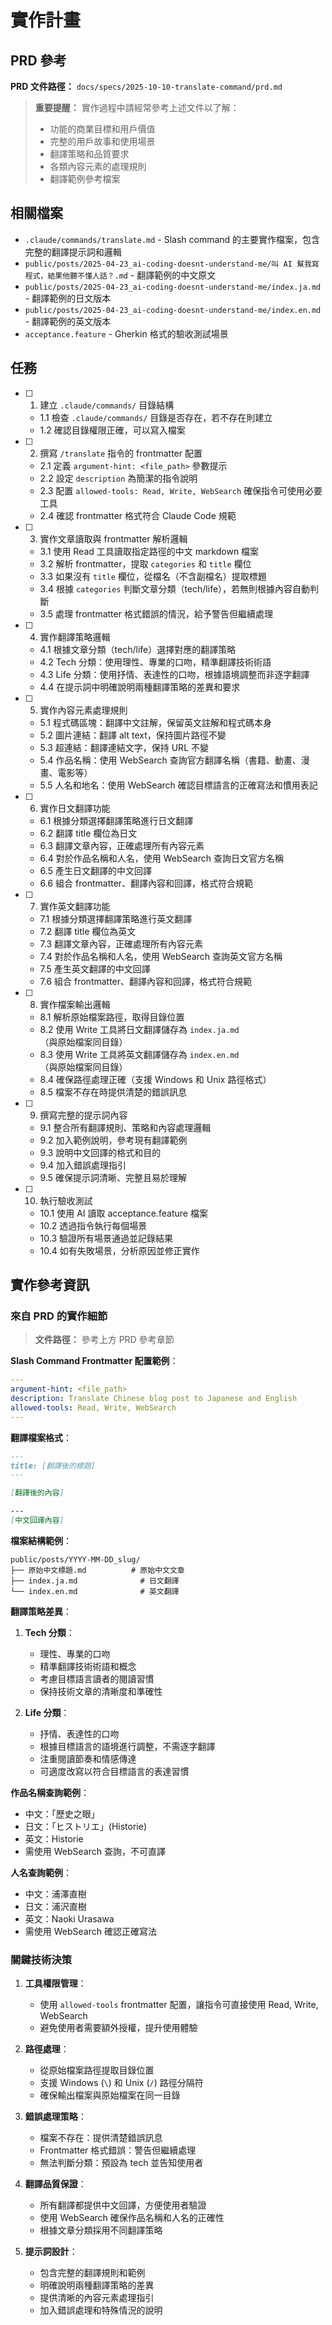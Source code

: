 # 實作計畫

## PRD 參考

**PRD 文件路徑：** `docs/specs/2025-10-10-translate-command/prd.md`

> **重要提醒：** 實作過程中請經常參考上述文件以了解：
>
> - 功能的商業目標和用戶價值
> - 完整的用戶故事和使用場景
> - 翻譯策略和品質要求
> - 各類內容元素的處理規則
> - 翻譯範例參考檔案

## 相關檔案

- `.claude/commands/translate.md` - Slash command 的主要實作檔案，包含完整的翻譯提示詞和邏輯
- `public/posts/2025-04-23_ai-coding-doesnt-understand-me/叫 AI 幫我寫程式，結果他聽不懂人話？.md` - 翻譯範例的中文原文
- `public/posts/2025-04-23_ai-coding-doesnt-understand-me/index.ja.md` - 翻譯範例的日文版本
- `public/posts/2025-04-23_ai-coding-doesnt-understand-me/index.en.md` - 翻譯範例的英文版本
- `acceptance.feature` - Gherkin 格式的驗收測試場景

## 任務

- [ ] 1. 建立 `.claude/commands/` 目錄結構
  - 1.1 檢查 `.claude/commands/` 目錄是否存在，若不存在則建立
  - 1.2 確認目錄權限正確，可以寫入檔案

- [ ] 2. 撰寫 `/translate` 指令的 frontmatter 配置
  - 2.1 定義 `argument-hint: <file_path>` 參數提示
  - 2.2 設定 `description` 為簡潔的指令說明
  - 2.3 配置 `allowed-tools: Read, Write, WebSearch` 確保指令可使用必要工具
  - 2.4 確認 frontmatter 格式符合 Claude Code 規範

- [ ] 3. 實作文章讀取與 frontmatter 解析邏輯
  - 3.1 使用 Read 工具讀取指定路徑的中文 markdown 檔案
  - 3.2 解析 frontmatter，提取 `categories` 和 `title` 欄位
  - 3.3 如果沒有 `title` 欄位，從檔名（不含副檔名）提取標題
  - 3.4 根據 `categories` 判斷文章分類（tech/life），若無則根據內容自動判斷
  - 3.5 處理 frontmatter 格式錯誤的情況，給予警告但繼續處理

- [ ] 4. 實作翻譯策略邏輯
  - 4.1 根據文章分類（tech/life）選擇對應的翻譯策略
  - 4.2 Tech 分類：使用理性、專業的口吻，精準翻譯技術術語
  - 4.3 Life 分類：使用抒情、表達性的口吻，根據語境調整而非逐字翻譯
  - 4.4 在提示詞中明確說明兩種翻譯策略的差異和要求

- [ ] 5. 實作內容元素處理規則
  - 5.1 程式碼區塊：翻譯中文註解，保留英文註解和程式碼本身
  - 5.2 圖片連結：翻譯 alt text，保持圖片路徑不變
  - 5.3 超連結：翻譯連結文字，保持 URL 不變
  - 5.4 作品名稱：使用 WebSearch 查詢官方翻譯名稱（書籍、動畫、漫畫、電影等）
  - 5.5 人名和地名：使用 WebSearch 確認目標語言的正確寫法和慣用表記

- [ ] 6. 實作日文翻譯功能
  - 6.1 根據分類選擇翻譯策略進行日文翻譯
  - 6.2 翻譯 title 欄位為日文
  - 6.3 翻譯文章內容，正確處理所有內容元素
  - 6.4 對於作品名稱和人名，使用 WebSearch 查詢日文官方名稱
  - 6.5 產生日文翻譯的中文回譯
  - 6.6 組合 frontmatter、翻譯內容和回譯，格式符合規範

- [ ] 7. 實作英文翻譯功能
  - 7.1 根據分類選擇翻譯策略進行英文翻譯
  - 7.2 翻譯 title 欄位為英文
  - 7.3 翻譯文章內容，正確處理所有內容元素
  - 7.4 對於作品名稱和人名，使用 WebSearch 查詢英文官方名稱
  - 7.5 產生英文翻譯的中文回譯
  - 7.6 組合 frontmatter、翻譯內容和回譯，格式符合規範

- [ ] 8. 實作檔案輸出邏輯
  - 8.1 解析原始檔案路徑，取得目錄位置
  - 8.2 使用 Write 工具將日文翻譯儲存為 `index.ja.md`（與原始檔案同目錄）
  - 8.3 使用 Write 工具將英文翻譯儲存為 `index.en.md`（與原始檔案同目錄）
  - 8.4 確保路徑處理正確（支援 Windows 和 Unix 路徑格式）
  - 8.5 檔案不存在時提供清楚的錯誤訊息

- [ ] 9. 撰寫完整的提示詞內容
  - 9.1 整合所有翻譯規則、策略和內容處理邏輯
  - 9.2 加入範例說明，參考現有翻譯範例
  - 9.3 說明中文回譯的格式和目的
  - 9.4 加入錯誤處理指引
  - 9.5 確保提示詞清晰、完整且易於理解

- [ ] 10. 執行驗收測試
  - 10.1 使用 AI 讀取 acceptance.feature 檔案
  - 10.2 透過指令執行每個場景
  - 10.3 驗證所有場景通過並記錄結果
  - 10.4 如有失敗場景，分析原因並修正實作

## 實作參考資訊

### 來自 PRD 的實作細節
> **文件路徑：** 參考上方 PRD 參考章節

**Slash Command Frontmatter 配置範例**：
```yaml
---
argument-hint: <file_path>
description: Translate Chinese blog post to Japanese and English
allowed-tools: Read, Write, WebSearch
---
```

**翻譯檔案格式**：
```markdown
---
title: [翻譯後的標題]
---

[翻譯後的內容]

---
[中文回譯內容]
```

**檔案結構範例**：
```
public/posts/YYYY-MM-DD_slug/
├── 原始中文標題.md          # 原始中文文章
├── index.ja.md              # 日文翻譯
└── index.en.md              # 英文翻譯
```

**翻譯策略差異**：

1. **Tech 分類**：
   - 理性、專業的口吻
   - 精準翻譯技術術語和概念
   - 考慮目標語言讀者的閱讀習慣
   - 保持技術文章的清晰度和準確性

2. **Life 分類**：
   - 抒情、表達性的口吻
   - 根據目標語言的語境進行調整，不需逐字翻譯
   - 注重閱讀節奏和情感傳達
   - 可適度改寫以符合目標語言的表達習慣

**作品名稱查詢範例**：
- 中文：「歷史之眼」
- 日文：「ヒストリエ」(Historie)
- 英文：Historie
- 需使用 WebSearch 查詢，不可直譯

**人名查詢範例**：
- 中文：浦澤直樹
- 日文：浦沢直樹
- 英文：Naoki Urasawa
- 需使用 WebSearch 確認正確寫法

### 關鍵技術決策

1. **工具權限管理**：
   - 使用 `allowed-tools` frontmatter 配置，讓指令可直接使用 Read, Write, WebSearch
   - 避免使用者需要額外授權，提升使用體驗

2. **路徑處理**：
   - 從原始檔案路徑提取目錄位置
   - 支援 Windows (`\`) 和 Unix (`/`) 路徑分隔符
   - 確保輸出檔案與原始檔案在同一目錄

3. **錯誤處理策略**：
   - 檔案不存在：提供清楚錯誤訊息
   - Frontmatter 格式錯誤：警告但繼續處理
   - 無法判斷分類：預設為 tech 並告知使用者

4. **翻譯品質保證**：
   - 所有翻譯都提供中文回譯，方便使用者驗證
   - 使用 WebSearch 確保作品名稱和人名的正確性
   - 根據文章分類採用不同翻譯策略

5. **提示詞設計**：
   - 包含完整的翻譯規則和範例
   - 明確說明兩種翻譯策略的差異
   - 提供清晰的內容元素處理指引
   - 加入錯誤處理和特殊情況的說明
